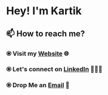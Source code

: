 # Hey! I'm Kartik


## 📫 How to reach me?

### ⦿ Visit my [Website](https://kartikag1.github.io/profile/) 🌐 <br>
### ⦿ Let's connect on [LinkedIn](https://www.linkedin.com/in/kartikag1/) 👨🏻‍💻 <br>
### ⦿ Drop Me an [Email](mailto:kartikag1work@gmail.com) 💌 <br>


